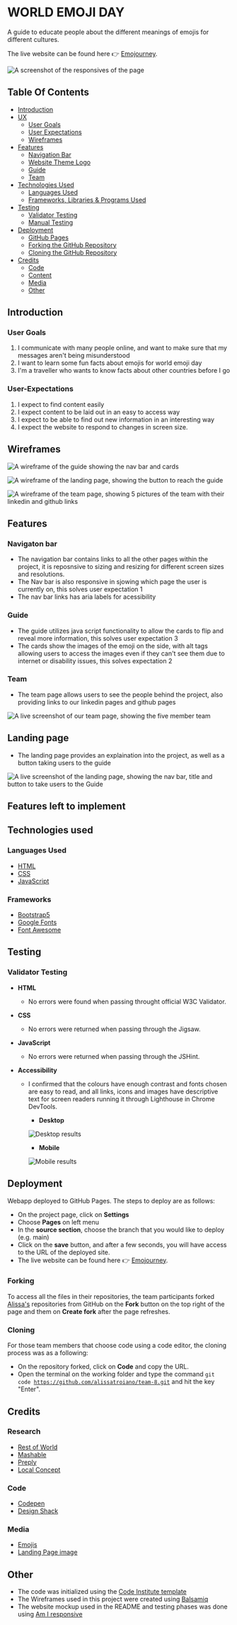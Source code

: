 # WORLD EMOJI DAY

A guide to educate people about the different meanings of emojis for different cultures.

The live website can be found here &#128073; [Emojourney](https://alissatroiano.github.io/team-8/).

![A screenshot of the responsives of the page ](assets/images/readme/responsive.png)

## Table Of Contents

* [Introduction](#Introduction)
* [UX](#UX)
    * [User Goals](#User-Goals)
    * [User Expectations](#User-Expectations)
    * [Wireframes](#Wireframes)
* [Features](#Features)
    * [Navigation Bar](#Navigation-Bar)
    * [Website Theme Logo](#Website-Theme-Logo)
    * [Guide](#Guide)
    * [Team](#Team)
* [Technologies Used](#Technologies-Used)
    * [Languages Used](#Languages-Used)
    * [Frameworks, Libraries & Programs Used](#Frameworks)
* [Testing](#Testing)
    * [Validator Testing](#Validator)
    * [Manual Testing](#Manual-Testing)
* [Deployment](#Deployment)
    * [GitHub Pages](#Github)
    * [Forking the GitHub Repository](#Forking)
    * [Cloning the GitHub Repository](#Cloning)
* [Credits](#Credits)
    * [Code](#Code)
    * [Content](#Content)
    * [Media](#Media)
    * [Other](#Other)


## Introduction

### User Goals

1. I communicate with many people online, and want to make sure that my messages aren't being misunderstood
2. I want to learn some fun facts about emojis for world emoji day 
3. I'm a traveller who wants to know facts about other countries before I go

### User-Expectations

1. I expect to find content easily
2. I expect content to be laid out in an easy to access way
3. I expect to be able to find out new information in an interesting way 
4. I expect the website to respond to changes in screen size. 

## Wireframes

![A wireframe of the guide showing the nav bar and cards](assets/images/wireframes/wireframe-guide.jpg)

![A wireframe of the landing page, showing the button to reach the guide](assets/images/wireframes/wireframe-index.jpg)

![A wireframe of the team page, showing 5 pictures of the team with their linkedin and github links](assets/images/wireframes/wireframe-team.jpg)


## Features

### Navigaton bar 

- The navigation bar contains links to all the other pages within the project, it is reposnsive to sizing and resizing for different screen sizes and resolutions.
- The Nav bar is also responsive in sjowing which page the user is currently on, this solves user expectation 1
- The nav bar links has aria labels for acessibility

### Guide

- The guide utilizes java script functionality to allow the cards to flip and reveal more information, this solves user expectation 3
- The cards show the images of the emoji on the side, with alt tags allowing users to access the images even if they can't see them due to internet or disability issues, this solves expectation 2

### Team

- The team page allows users to see the people behind the project, also providing links to our linkedin pages and github pages

![A live screenshot of our team page, showing the five member team](assets/images/readme/team.png)

## Landing page

- The landing page provides an explaination into the project, as well as a button taking users to the guide

![A live screenshot of the landing page, showing the nav bar, title and button to take users to the Guide](assets/images/readme/landpage.png)

## Features left to implement

## Technologies used 

### Languages Used 
- [HTML](https://en.wikipedia.org/wiki/HTML)
- [CSS](https://en.wikipedia.org/wiki/CSS)
- [JavaScript](https://en.wikipedia.org/wiki/JavaScript)

### Frameworks
- [Bootstrap5](https://getbootstrap.com/docs/5.2/getting-started/introduction/)
- [Google Fonts](https://fonts.google.com/)
- [Font Awesome](https://fontawesome.com/)

## Testing 

### Validator Testing

  * **HTML** 
    - No errors were found when passing throught official W3C Validator.

  * **CSS**
    - No errors were returned when passing through the Jigsaw.

  * **JavaScript**
    - No errors were returned when passing through the JSHint.  
  
  * **Accessibility**
    - I confirmed that the colours have enough contrast and fonts chosen are easy to read, and all links, icons and images have descriptive text for screen readers running it through Lighthouse in Chrome DevTools.

      - **Desktop**

      ![Desktop results](assets/images/readme/descktop.png)

      - **Mobile**

      ![Mobile results](assets/images/readme/mobile.png)


## Deployment

Webapp deployed to GitHub Pages. The steps to deploy are as follows:

- On the project page, click on **Settings**
- Choose **Pages** on left menu
- In the **source section**, choose the branch that you would like to deploy (e.g. main)
- Click on the **save** button, and after a few seconds, you will have access to the URL of the deployed site.
- The live website can be found here &#128073; [Emojourney](https://alissatroiano.github.io/team-8/).

### Forking

To access all the files in their repositories, the team participants forked [Alissa's](https://github.com/alissatroiano/team-8) repositories from GitHub on the **Fork** button on the top right of the page and them on **Create fork** after the page refreshes.

### Cloning

For those team members that choose code using a code editor, the cloning process was as a following:
- On the repository forked, click on **Code** and copy the URL.
- Open the terminal on the working folder and type the command <code>git code https://github.com/alissatroiano/team-8.git</code> and hit the key "Enter".

## Credits

### Research
- [Rest of World](https://restofworld.org/2021/list-emoji-different-meanings/)
- [Mashable](https://mashable.com/article/emoji-culture-world)
- [Preply](https://preply.com/en/d/emojis-around-the-world--lp)
- [Local Concept](https://en.localconcept.com/blog/2019/07/17/emojis/)

### Code
- [Codepen](https://codepen.io/desandro/pen/LmWoWe)
- [Design Shack](https://designshack.net/articles/trends/best-website-color-schemes/)

### Media

- [Emojis]()
- [Landing Page image]()

## Other

- The code was initialized using the [Code Institute template](https://github.com/Code-Institute-Solutions/readme-template)
- The Wireframes used in this project were created using [Balsamiq](https://balsamiq.com/)
- The website mockup used in the README and testing phases was done using [Am I responsive](https://ui.dev/amiresponsive)